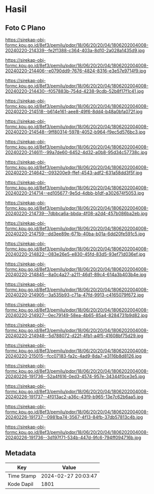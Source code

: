 # Hasil

## Foto C Plano

https://sirekap-obj-formc.kpu.go.id/8ef3/pemilu/pdpr/18/06/20/20/04/1806202004008-20240220-214339--fe2f1388-c364-403a-8d10-2a028a1435d9.jpg

https://sirekap-obj-formc.kpu.go.id/8ef3/pemilu/pdpr/18/06/20/20/04/1806202004008-20240220-214406--e0790dd9-7676-4824-8316-e3e57e9714f9.jpg

https://sirekap-obj-formc.kpu.go.id/8ef3/pemilu/pdpr/18/06/20/20/04/1806202004008-20240220-214430--f057883b-754d-4238-9cdb-52b8f17f1c41.jpg

https://sirekap-obj-formc.kpu.go.id/8ef3/pemilu/pdpr/18/06/20/20/04/1806202004008-20240220-214518--b614e161-aee8-49f6-8dd4-b48a0bfa072f.jpg

https://sirekap-obj-formc.kpu.go.id/8ef3/pemilu/pdpr/18/06/20/20/04/1806202004008-20240220-214548--9ff80314-5978-4052-b964-f9ec5d576bc3.jpg

https://sirekap-obj-formc.kpu.go.id/8ef3/pemilu/pdpr/18/06/20/20/04/1806202004008-20240220-214611--99a7de60-6452-4d32-a0b8-95d34c57738c.jpg

https://sirekap-obj-formc.kpu.go.id/8ef3/pemilu/pdpr/18/06/20/20/04/1806202004008-20240220-214642--093200e9-ffef-4543-adf2-631a58dd3f5f.jpg

https://sirekap-obj-formc.kpu.go.id/8ef3/pemilu/pdpr/18/06/20/20/04/1806202004008-20240220-214714--ed105677-9e5d-4dbb-b1df-a302674f5053.jpg

https://sirekap-obj-formc.kpu.go.id/8ef3/pemilu/pdpr/18/06/20/20/04/1806202004008-20240220-214739--7dbbca6a-bbda-4f08-a2d4-457b086ba2eb.jpg

https://sirekap-obj-formc.kpu.go.id/8ef3/pemilu/pdpr/18/06/20/20/04/1806202004008-20240220-214759--dd3ee89e-671b-40ba-b01a-6dd20fe591c5.jpg

https://sirekap-obj-formc.kpu.go.id/8ef3/pemilu/pdpr/18/06/20/20/04/1806202004008-20240220-214822--083e26e5-e830-45fd-83d5-93ef71d036ef.jpg

https://sirekap-obj-formc.kpu.go.id/8ef3/pemilu/pdpr/18/06/20/20/04/1806202004008-20240220-214845--8a0c4a27-a211-46d1-89c4-614a3b403b4e.jpg

https://sirekap-obj-formc.kpu.go.id/8ef3/pemilu/pdpr/18/06/20/20/04/1806202004008-20240220-214905--3a535b93-c71a-47fd-9913-c4165079f672.jpg

https://sirekap-obj-formc.kpu.go.id/8ef3/pemilu/pdpr/18/06/20/20/04/1806202004008-20240220-214927--0ec79149-58ea-4b65-85a4-8284731b9d82.jpg

https://sirekap-obj-formc.kpu.go.id/8ef3/pemilu/pdpr/18/06/20/20/04/1806202004008-20240220-214948--5d788072-d22f-4fb1-a4f5-41608bf75d29.jpg

https://sirekap-obj-formc.kpu.go.id/8ef3/pemilu/pdpr/18/06/20/20/04/1806202004008-20240220-215015--fcc07183-fa2c-4ad9-8da7-e3116b8d8126.jpg

https://sirekap-obj-formc.kpu.go.id/8ef3/pemilu/pdpr/18/06/20/20/04/1806202004008-20240226-191736--52a4f616-0ed3-4574-957e-34344f0ce3e5.jpg

https://sirekap-obj-formc.kpu.go.id/8ef3/pemilu/pdpr/18/06/20/20/04/1806202004008-20240226-191737--4f013ac2-a36c-43f9-b965-13e7c62b6aa5.jpg

https://sirekap-obj-formc.kpu.go.id/8ef3/pemilu/pdpr/18/06/20/20/04/1806202004008-20240226-191737--0981ba74-3567-4f13-84fb-37db57813c4b.jpg

https://sirekap-obj-formc.kpu.go.id/8ef3/pemilu/pdpr/18/06/20/20/04/1806202004008-20240226-191736--3d197f71-534b-447d-9fc6-794ff094716b.jpg


## Metadata

| Key        | Value               |
| ---------- | ------------------- |
| Time Stamp | 2024-02-27 20:03:47 |
| Kode Dapil | 1801                |



